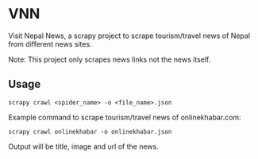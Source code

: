 # VNN

Visit Nepal News, a scrapy project to scrape tourism/travel news of Nepal from different news sites.

Note: This project only scrapes news links not the news itself.

## Usage

```
scrapy crawl <spider_name> -o <file_name>.json
```
Example command to scrape tourism/travel news of onlinekhabar.com:
```
scrapy crawl onlinekhabar -o onlinekhabar.json
```
Output will be title, image and url of the news.